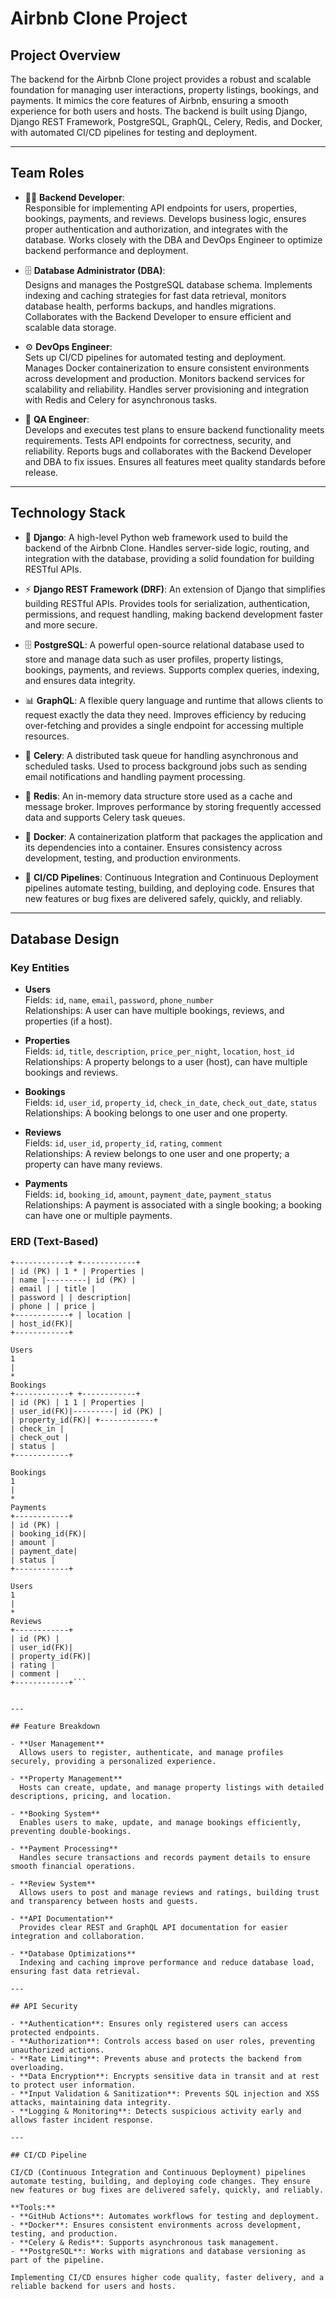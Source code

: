 # Airbnb Clone Project

## Project Overview
The backend for the Airbnb Clone project provides a robust and scalable foundation for managing user interactions, property listings, bookings, and payments. It mimics the core features of Airbnb, ensuring a smooth experience for both users and hosts. The backend is built using Django, Django REST Framework, PostgreSQL, GraphQL, Celery, Redis, and Docker, with automated CI/CD pipelines for testing and deployment.

---

## Team Roles

- 👨‍💻 **Backend Developer**:  
  Responsible for implementing API endpoints for users, properties, bookings, payments, and reviews. Develops business logic, ensures proper authentication and authorization, and integrates with the database. Works closely with the DBA and DevOps Engineer to optimize backend performance and deployment.  

- 🗄️ **Database Administrator (DBA)**:  
  Designs and manages the PostgreSQL database schema. Implements indexing and caching strategies for fast data retrieval, monitors database health, performs backups, and handles migrations. Collaborates with the Backend Developer to ensure efficient and scalable data storage.  

- ⚙️ **DevOps Engineer**:  
  Sets up CI/CD pipelines for automated testing and deployment. Manages Docker containerization to ensure consistent environments across development and production. Monitors backend services for scalability and reliability. Handles server provisioning and integration with Redis and Celery for asynchronous tasks.  

- 🧪 **QA Engineer**:  
  Develops and executes test plans to ensure backend functionality meets requirements. Tests API endpoints for correctness, security, and reliability. Reports bugs and collaborates with the Backend Developer and DBA to fix issues. Ensures all features meet quality standards before release.  

---

## Technology Stack

- 🐍 **Django**: A high-level Python web framework used to build the backend of the Airbnb Clone. Handles server-side logic, routing, and integration with the database, providing a solid foundation for building RESTful APIs.  

- ⚡ **Django REST Framework (DRF)**: An extension of Django that simplifies building RESTful APIs. Provides tools for serialization, authentication, permissions, and request handling, making backend development faster and more secure.  

- 🗄️ **PostgreSQL**: A powerful open-source relational database used to store and manage data such as user profiles, property listings, bookings, payments, and reviews. Supports complex queries, indexing, and ensures data integrity.  

- 📊 **GraphQL**: A flexible query language and runtime that allows clients to request exactly the data they need. Improves efficiency by reducing over-fetching and provides a single endpoint for accessing multiple resources.  

- 📝 **Celery**: A distributed task queue for handling asynchronous and scheduled tasks. Used to process background jobs such as sending email notifications and handling payment processing.  

- 🧩 **Redis**: An in-memory data structure store used as a cache and message broker. Improves performance by storing frequently accessed data and supports Celery task queues.  

- 🐳 **Docker**: A containerization platform that packages the application and its dependencies into a container. Ensures consistency across development, testing, and production environments.  

- 🔄 **CI/CD Pipelines**: Continuous Integration and Continuous Deployment pipelines automate testing, building, and deploying code. Ensures that new features or bug fixes are delivered safely, quickly, and reliably.  

---

## Database Design

### Key Entities

- **Users**  
  Fields: `id`, `name`, `email`, `password`, `phone_number`  
  Relationships: A user can have multiple bookings, reviews, and properties (if a host).  

- **Properties**  
  Fields: `id`, `title`, `description`, `price_per_night`, `location`, `host_id`  
  Relationships: A property belongs to a user (host), can have multiple bookings and reviews.  

- **Bookings**  
  Fields: `id`, `user_id`, `property_id`, `check_in_date`, `check_out_date`, `status`  
  Relationships: A booking belongs to one user and one property.  

- **Reviews**  
  Fields: `id`, `user_id`, `property_id`, `rating`, `comment`  
  Relationships: A review belongs to one user and one property; a property can have many reviews.  

- **Payments**  
  Fields: `id`, `booking_id`, `amount`, `payment_date`, `payment_status`  
  Relationships: A payment is associated with a single booking; a booking can have one or multiple payments.  

### ERD (Text-Based)
```Users
+------------+ +------------+
| id (PK) | 1 * | Properties |
| name |---------| id (PK) |
| email | | title |
| password | | description|
| phone | | price |
+------------+ | location |
| host_id(FK)|
+------------+

Users
1
|
*
Bookings
+------------+ +------------+
| id (PK) | 1 1 | Properties |
| user_id(FK)|---------| id (PK) |
| property_id(FK)| +------------+
| check_in |
| check_out |
| status |
+------------+

Bookings
1
|
*
Payments
+------------+
| id (PK) |
| booking_id(FK)|
| amount |
| payment_date|
| status |
+------------+

Users
1
|
*
Reviews
+------------+
| id (PK) |
| user_id(FK)|
| property_id(FK)|
| rating |
| comment |
+------------+```


---

## Feature Breakdown

- **User Management**  
  Allows users to register, authenticate, and manage profiles securely, providing a personalized experience.  

- **Property Management**  
  Hosts can create, update, and manage property listings with detailed descriptions, pricing, and location.  

- **Booking System**  
  Enables users to make, update, and manage bookings efficiently, preventing double-bookings.  

- **Payment Processing**  
  Handles secure transactions and records payment details to ensure smooth financial operations.  

- **Review System**  
  Allows users to post and manage reviews and ratings, building trust and transparency between hosts and guests.  

- **API Documentation**  
  Provides clear REST and GraphQL API documentation for easier integration and collaboration.  

- **Database Optimizations**  
  Indexing and caching improve performance and reduce database load, ensuring fast data retrieval.  

---

## API Security

- **Authentication**: Ensures only registered users can access protected endpoints.  
- **Authorization**: Controls access based on user roles, preventing unauthorized actions.  
- **Rate Limiting**: Prevents abuse and protects the backend from overloading.  
- **Data Encryption**: Encrypts sensitive data in transit and at rest to protect user information.  
- **Input Validation & Sanitization**: Prevents SQL injection and XSS attacks, maintaining data integrity.  
- **Logging & Monitoring**: Detects suspicious activity early and allows faster incident response.  

---

## CI/CD Pipeline

CI/CD (Continuous Integration and Continuous Deployment) pipelines automate testing, building, and deploying code changes. They ensure new features or bug fixes are delivered safely, quickly, and reliably.  

**Tools:**  
- **GitHub Actions**: Automates workflows for testing and deployment.  
- **Docker**: Ensures consistent environments across development, testing, and production.  
- **Celery & Redis**: Supports asynchronous task management.  
- **PostgreSQL**: Works with migrations and database versioning as part of the pipeline.  

Implementing CI/CD ensures higher code quality, faster delivery, and a reliable backend for users and hosts.

